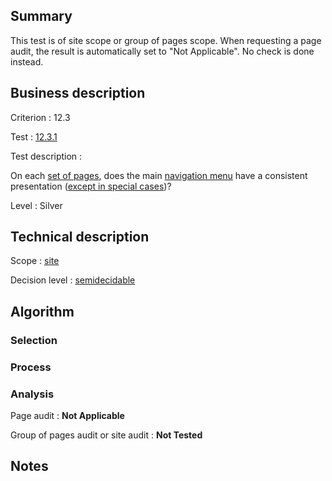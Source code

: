 ## Summary

This test is of site scope or group of pages scope. When requesting a page audit, the result is automatically set to "Not Applicable". No check is done instead.

## Business description

Criterion : 12.3

Test : [12.3.1](http://www.accessiweb.org/index.php/accessiweb-22-english-version.html#test-12-3-1)

Test description :

 On each [set of pages](http://www.accessiweb.org/index.php/glossary-76.html#mEnsemblePages), does the main [navigation menu](http://www.accessiweb.org/index.php/glossary-76.html#mMenuNav) have a consistent presentation ([except in special cases](http://www.accessiweb.org/index.php/glossary-76.html#cpCrit12-))?

Level : Silver 

## Technical description

Scope : [site](/en/category/rules-design/accessiweb-11/scope/site)

Decision level :
[semidecidable](/en/category/rules-design/accessiweb-11/decision-level/semidecidable)

## Algorithm

### Selection


### Process


### Analysis

Page audit : 
**Not Applicable**

Group of pages audit or site audit : 
**Not Tested**

## Notes
